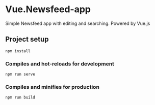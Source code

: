 # Vue.Newsfeed-app
Simple Newsfeed app with editing and searching. Powered by Vue.js

## Project setup
```
npm install
```
### Compiles and hot-reloads for development
```
npm run serve
```

### Compiles and minifies for production
```
npm run build

